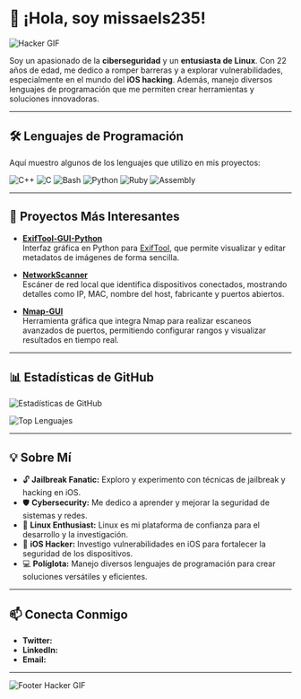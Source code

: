 # 👋 ¡Hola, soy missaels235!

![Hacker GIF](https://giphy.com/gifs/loop-glitch-matrix-3og0ILLVvPp8d64Jd6)

Soy un apasionado de la **ciberseguridad** y un **entusiasta de Linux**. Con 22 años de edad, me dedico a romper barreras y a explorar vulnerabilidades, especialmente en el mundo del **iOS hacking**. Además, manejo diversos lenguajes de programación que me permiten crear herramientas y soluciones innovadoras.

---

## 🛠️ Lenguajes de Programación

Aquí muestro algunos de los lenguajes que utilizo en mis proyectos:

![C++](https://img.shields.io/badge/C++-00599C?style=for-the-badge&logo=c%2B%2B&logoColor=white)
![C](https://img.shields.io/badge/C-555555?style=for-the-badge&logo=c&logoColor=white)
![Bash](https://img.shields.io/badge/Bash-4EAA25?style=for-the-badge&logo=gnu-bash&logoColor=white)
![Python](https://img.shields.io/badge/Python-3776AB?style=for-the-badge&logo=python&logoColor=white)
![Ruby](https://img.shields.io/badge/Ruby-CC342D?style=for-the-badge&logo=ruby&logoColor=white)
![Assembly](https://img.shields.io/badge/Assembly-000000?style=for-the-badge&logo=assembly&logoColor=white)

---

## 🚀 Proyectos Más Interesantes

- **[ExifTool-GUI-Python](https://github.com/missaels235/exiftool-GUI-Python)**  
  Interfaz gráfica en Python para [ExifTool](https://exiftool.org/), que permite visualizar y editar metadatos de imágenes de forma sencilla.

- **[NetworkScanner](https://github.com/missaels235/NetworkScanner-)**  
  Escáner de red local que identifica dispositivos conectados, mostrando detalles como IP, MAC, nombre del host, fabricante y puertos abiertos.

- **[Nmap-GUI](https://github.com/missaels235/Nmap-gui)**  
  Herramienta gráfica que integra Nmap para realizar escaneos avanzados de puertos, permitiendo configurar rangos y visualizar resultados en tiempo real.

---

## 📊 Estadísticas de GitHub

![Estadísticas de GitHub](https://github-readme-stats.vercel.app/api?username=missaels235&theme=dark&hide_border=true)
  
![Top Lenguajes](https://github-readme-stats.vercel.app/api/top-langs/?username=missaels235&layout=compact&theme=dark)

---

## 💡 Sobre Mí

- 🔓 **Jailbreak Fanatic:** Exploro y experimento con técnicas de jailbreak y hacking en iOS.
- 🛡️ **Cybersecurity:** Me dedico a aprender y mejorar la seguridad de sistemas y redes.
- 🐧 **Linux Enthusiast:** Linux es mi plataforma de confianza para el desarrollo y la investigación.
- 📱 **iOS Hacker:** Investigo vulnerabilidades en iOS para fortalecer la seguridad de los dispositivos.
- 💻 **Políglota:** Manejo diversos lenguajes de programación para crear soluciones versátiles y eficientes.

---

## 📫 Conecta Conmigo

- **Twitter:** 
- **LinkedIn:** 
- **Email:**

---

![Footer Hacker GIF](https://media.giphy.com/media/3o7TKzSOu7d2vC99m4/giphy.gif)

